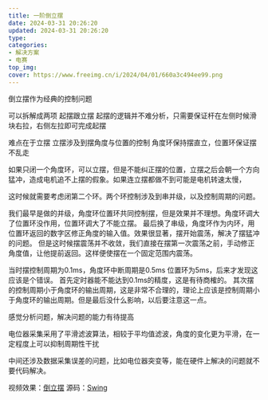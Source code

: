 ```yaml
---
title: 一阶倒立摆
date: 2024-03-31 20:26:20
updated: 2024-03-31 20:26:20
type:
categories:
- 解决方案
- 电赛
top_img:
cover: https://www.freeimg.cn/i/2024/04/01/660a3c494ee99.png
---
```

倒立摆作为经典的控制问题

可以拆解成两项
起摆跟立摆
起摆的逻辑并不难分析，只需要保证杆在左侧时候滑块右拉，右侧左拉即可完成起摆

难点在于立摆
立摆涉及到摆角度与位置的控制
角度环保持摆直立，位置环保证摆不乱走

如果只闭一个角度环，可以立摆，但是不能纠正摆的位置，立摆之后会朝一个方向猛冲，造成电机追不上摆的假象。如果连立摆都做不到可能是电机转速太慢，

这时候就需要考虑闭第二个环。两个环控制涉及到串并级，以及控制周期的问题。

我们最早是做的并级，角度环位置环共同控制摆，但是效果并不理想。角度环调大了位置环没作用，位置环调大了不能立摆。
最后换了串级，角度环作为内环，用位置环返回的数字区修正角度的输入值。效果很显著，摆开始震荡，解决了摆猛冲的问题。
但是这时候摆震荡并不收敛，我们直接在摆第一次震荡之前，手动修正角度值，让他提前返回。这样便使摆在一个固定范围内震荡。

当时摆控制周期为0.1ms，角度环中断周期是0.5ms 位置环为5ms，后来才发现这应该是个错误。
首先定时器能不能达到0.1ms的精度，这是有待商榷的。
其次摆的控制周期小于角度环的输出周期，这是非常不合理的，理论上应该是控制周期小于角度环的输出周期。但是最后没什么影响，以后要注意这一点。

感觉分析问题，解决问题的能力有待提高

电位器采集采用了平滑滤波算法，相较于平均值滤波，角度的变化更为平滑，在一定程度上可以抑制周期性干扰


中间还涉及数据采集误差的问题，比如电位器突变等，能在硬件上解决的问题就不要代码解决。

视频效果：[倒立摆](https://www.bilibili.com/video/BV1JJ4m1576Y/)
源码：[Swing](https://pan.quark.cn/s/d57c75ea0188)